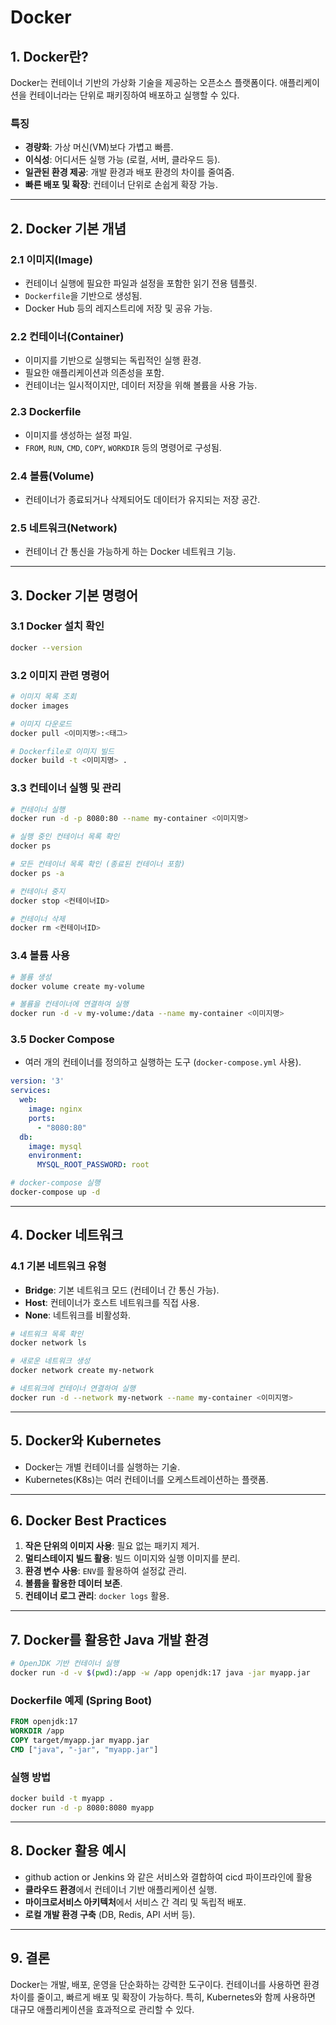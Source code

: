# Docker 

## 1. Docker란?
Docker는 컨테이너 기반의 가상화 기술을 제공하는 오픈소스 플랫폼이다. 애플리케이션을 컨테이너라는 단위로 패키징하여 배포하고 실행할 수 있다.

### 특징
- **경량화**: 가상 머신(VM)보다 가볍고 빠름.
- **이식성**: 어디서든 실행 가능 (로컬, 서버, 클라우드 등).
- **일관된 환경 제공**: 개발 환경과 배포 환경의 차이를 줄여줌.
- **빠른 배포 및 확장**: 컨테이너 단위로 손쉽게 확장 가능.

---

## 2. Docker 기본 개념
### 2.1 이미지(Image)
- 컨테이너 실행에 필요한 파일과 설정을 포함한 읽기 전용 템플릿.
- `Dockerfile`을 기반으로 생성됨.
- Docker Hub 등의 레지스트리에 저장 및 공유 가능.

### 2.2 컨테이너(Container)
- 이미지를 기반으로 실행되는 독립적인 실행 환경.
- 필요한 애플리케이션과 의존성을 포함.
- 컨테이너는 일시적이지만, 데이터 저장을 위해 볼륨을 사용 가능.

### 2.3 Dockerfile
- 이미지를 생성하는 설정 파일.
- `FROM`, `RUN`, `CMD`, `COPY`, `WORKDIR` 등의 명령어로 구성됨.

### 2.4 볼륨(Volume)
- 컨테이너가 종료되거나 삭제되어도 데이터가 유지되는 저장 공간.

### 2.5 네트워크(Network)
- 컨테이너 간 통신을 가능하게 하는 Docker 네트워크 기능.

---

## 3. Docker 기본 명령어
### 3.1 Docker 설치 확인
```sh
docker --version
```

### 3.2 이미지 관련 명령어
```sh
# 이미지 목록 조회
docker images

# 이미지 다운로드
docker pull <이미지명>:<태그>

# Dockerfile로 이미지 빌드
docker build -t <이미지명> .
```

### 3.3 컨테이너 실행 및 관리
```sh
# 컨테이너 실행
docker run -d -p 8080:80 --name my-container <이미지명>

# 실행 중인 컨테이너 목록 확인
docker ps

# 모든 컨테이너 목록 확인 (종료된 컨테이너 포함)
docker ps -a

# 컨테이너 중지
docker stop <컨테이너ID>

# 컨테이너 삭제
docker rm <컨테이너ID>
```

### 3.4 볼륨 사용
```sh
# 볼륨 생성
docker volume create my-volume

# 볼륨을 컨테이너에 연결하여 실행
docker run -d -v my-volume:/data --name my-container <이미지명>
```

### 3.5 Docker Compose
- 여러 개의 컨테이너를 정의하고 실행하는 도구 (`docker-compose.yml` 사용).

```yaml
version: '3'
services:
  web:
    image: nginx
    ports:
      - "8080:80"
  db:
    image: mysql
    environment:
      MYSQL_ROOT_PASSWORD: root
```

```sh
# docker-compose 실행
docker-compose up -d
```

---

## 4. Docker 네트워크
### 4.1 기본 네트워크 유형
- **Bridge**: 기본 네트워크 모드 (컨테이너 간 통신 가능).
- **Host**: 컨테이너가 호스트 네트워크를 직접 사용.
- **None**: 네트워크를 비활성화.

```sh
# 네트워크 목록 확인
docker network ls

# 새로운 네트워크 생성
docker network create my-network

# 네트워크에 컨테이너 연결하여 실행
docker run -d --network my-network --name my-container <이미지명>
```

---

## 5. Docker와 Kubernetes
- Docker는 개별 컨테이너를 실행하는 기술.
- Kubernetes(K8s)는 여러 컨테이너를 오케스트레이션하는 플랫폼.

---

## 6. Docker Best Practices
1. **작은 단위의 이미지 사용**: 필요 없는 패키지 제거.
2. **멀티스테이지 빌드 활용**: 빌드 이미지와 실행 이미지를 분리.
3. **환경 변수 사용**: `ENV`를 활용하여 설정값 관리.
4. **볼륨을 활용한 데이터 보존**.
5. **컨테이너 로그 관리**: `docker logs` 활용.

---

## 7. Docker를 활용한 Java 개발 환경
```sh
# OpenJDK 기반 컨테이너 실행
docker run -d -v $(pwd):/app -w /app openjdk:17 java -jar myapp.jar
```

### Dockerfile 예제 (Spring Boot)
```dockerfile
FROM openjdk:17
WORKDIR /app
COPY target/myapp.jar myapp.jar
CMD ["java", "-jar", "myapp.jar"]
```

### 실행 방법
```sh
docker build -t myapp .
docker run -d -p 8080:8080 myapp
```

---

## 8. Docker 활용 예시
- github action or Jenkins 와 같은 서비스와 결합하여 cicd 파이프라인에 활용
- **클라우드 환경**에서 컨테이너 기반 애플리케이션 실행.
- **마이크로서비스 아키텍처**에서 서비스 간 격리 및 독립적 배포.
- **로컬 개발 환경 구축** (DB, Redis, API 서버 등).

---

## 9. 결론
Docker는 개발, 배포, 운영을 단순화하는 강력한 도구이다. 컨테이너를 사용하면 환경 차이를 줄이고, 빠르게 배포 및 확장이 가능하다. 특히, Kubernetes와 함께 사용하면 대규모 애플리케이션을 효과적으로 관리할 수 있다.
```
